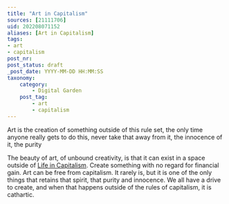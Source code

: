```yaml
---
title: "Art in Capitalism"
sources: [21111706]
uid: 202208071152
aliases: [Art in Capitalism]
tags: 
- art
- capitalism
post_nr:
post_status: draft
_post_date: YYYY-MM-DD HH:MM:SS
taxonomy:
    category:
        - Digital Garden
    post_tag:
        - art
        - capitalism
---
```


Art is the creation of something outside of this rule set, the only time anyone really gets to do this, never take that away from it, the innocence of it, the purity

The beauty of art, of unbound creativity, is that it can exist in a space outside of [Life in Capitalism](capitalism-and-your-life.md). Create something with no regard for financial gain. Art can be free from capitalism. It rarely is, but it is one of the only things that retains that spirit, that purity and innocence. We all have a drive to create, and when that happens outside of the rules of capitalism, it is cathartic.